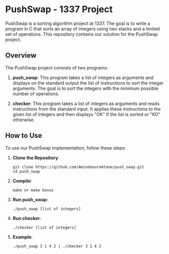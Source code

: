 # PushSwap - 1337 Project

PushSwap is a sorting algorithm project at 1337. The goal is to write a program in C that sorts an array of integers using two stacks and a limited set of operations. This repository contains our solution for the PushSwap project.

## Overview

The PushSwap project consists of two programs:

1. **push_swap**: This program takes a list of integers as arguments and displays on the standard output the list of instructions to sort the integer arguments. The goal is to sort the integers with the minimum possible number of operations.
   
2. **checker**: This program takes a list of integers as arguments and reads instructions from the standard input. It applies these instructions to the given list of integers and then displays "OK" if the list is sorted or "KO" otherwise.

## How to Use

To use our PushSwap implementation, follow these steps:

1. **Clone the Repository**:

    ```
    git clone https://github.com/Aminebouramtane/push_swap.git
    cd push_swap
    ```

2. **Compile**:

    ```
    make or make bonus
    ```

3. **Run push_swap**:

    ```
    ./push_swap [list of integers]
    ```

4. **Run checker**:

    ```
    ./checker [list of integers]
    ```

5. **Example**:

    ```
    ./push_swap 3 1 4 2 | ./checker 3 1 4 2
    ```


